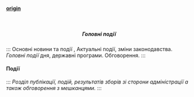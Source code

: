 #### [origin](https://osbb-gr-44.web.app/#/events)

<h5 align="center">
  <br>
     <div class="events-logo-200"></div>
  <br>
      Головні події
  <br>
</h5>



:::
Основні новини та події , Актуальні події, зміни законодавства. *Головні події* дня, державні програми. Обговорення.
:::


#### Події

:::
*Розділ публікації, 
подій, результатів зборів зі сторони адміністрації
а також обговорення з мешканцями.*
:::

<div
  type="disqus"
  title="SITE_NAME Disclaimer"
  description="Відмова від відповідальності"
  canonical="/#/events"
  shortname="osbb-gr-44"
></div>
